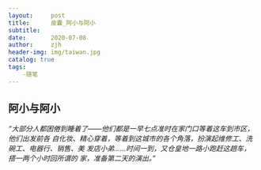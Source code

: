 ```yaml
---
layout:     post
title:      皮囊_阿小与阿小
subtitle:   
date:       2020-07-08
author:     zjh
header-img: img/taiwan.jpg
catalog: true
tags:
    -随笔
---
```


## **阿小与阿小**
*“大部分人都困倦到睡着了——他们都是一早七点准时在家门口等着这车到市区，他们出发前各
自化妆、精心穿着，等着到这城市的各个角落，扮演起维修工、洗碗工、电器行、销售、美
发店小弟……时间一到，又仓皇地一路小跑赶这趟车，搭一两个小时回所谓的 家，准备第二天的演出。”*
